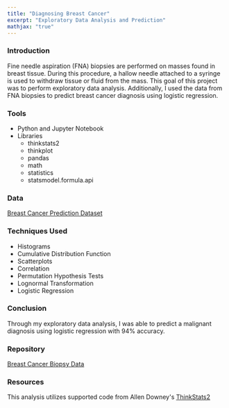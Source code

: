 ```yaml
---
title: "Diagnosing Breast Cancer"
excerpt: "Exploratory Data Analysis and Prediction"
mathjax: "true"
---
```


### Introduction
Fine needle aspiration (FNA) biopsies are performed on masses found in breast tissue. During this procedure, a hallow needle attached to a syringe is used to withdraw tissue or fluid from the mass. This goal of this project was to perform exploratory data analysis. Additionally, I used the data from FNA biopsies to predict breast cancer diagnosis using logistic regression.

### Tools
* Python and Jupyter Notebook 
* Libraries
  * thinkstats2
  * thinkplot
  * pandas
  * math
  * statistics
  * statsmodel.formula.api

### Data
[Breast Cancer Prediction Dataset](https://www.kaggle.com/merishnasuwal/breast-cancer-prediction-dataset)

### Techniques Used
* Histograms
* Cumulative Distribution Function
* Scatterplots
* Correlation
* Permutation Hypothesis Tests
* Lognormal Transformation
* Logistic Regression

### Conclusion
Through my exploratory data analysis, I was able to predict a malignant diagnosis using logistic regression with 94% accuracy. 

### Repository
[Breast Cancer Biopsy Data](https://github.com/afemal/Breast_Cancer_Biopsy_Data)

### Resources
This analysis utilizes supported code from Allen Downey's [ThinkStats2](https://github.com/AllenDowney/ThinkStats2)


